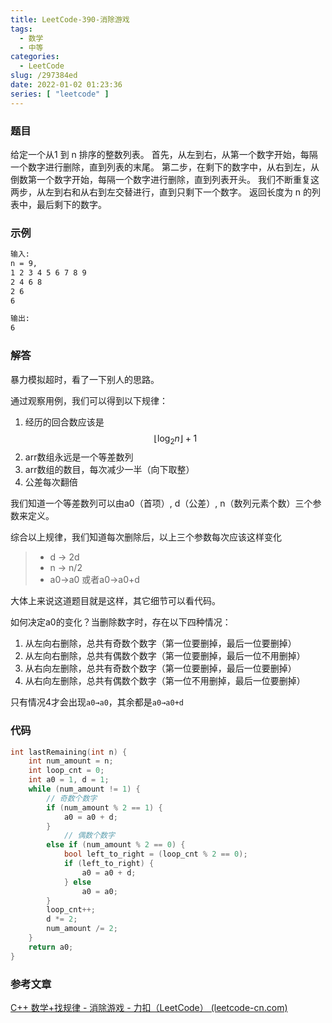 ```yaml
---
title: LeetCode-390-消除游戏
tags:
  - 数学
  - 中等
categories:
  - LeetCode
slug: /297384ed
date: 2022-01-02 01:23:36
series: [ "leetcode" ] 
---
```


### 题目

给定一个从1 到 n 排序的整数列表。
首先，从左到右，从第一个数字开始，每隔一个数字进行删除，直到列表的末尾。
第二步，在剩下的数字中，从右到左，从倒数第一个数字开始，每隔一个数字进行删除，直到列表开头。
我们不断重复这两步，从左到右和从右到左交替进行，直到只剩下一个数字。
返回长度为 n 的列表中，最后剩下的数字。

<!--more-->

### 示例

```tex
输入:
n = 9,
1 2 3 4 5 6 7 8 9
2 4 6 8
2 6
6

输出:
6
```

### 解答

暴力模拟超时，看了一下别人的思路。

通过观察用例，我们可以得到以下规律：

1. 经历的回合数应该是 $$\lfloor \log_2n \rfloor + 1$$
2. arr数组永远是一个等差数列
3. arr数组的数目，每次减少一半（向下取整）
4. 公差每次翻倍

我们知道一个等差数列可以由a0（首项）, d（公差）, n（数列元素个数）三个参数来定义。

综合以上规律，我们知道每次删除后，以上三个参数每次应该这样变化

> - d → 2d
> - n → n/2
> - a0→a0 或者a0→a0+d

大体上来说这道题目就是这样，其它细节可以看代码。

如何决定a0的变化？当删除数字时，存在以下四种情况：

1. 从左向右删除，总共有奇数个数字（第一位要删掉，最后一位要删掉）
2. 从左向右删除，总共有偶数个数字（第一位要删掉，最后一位不用删掉）
3. 从右向左删除，总共有奇数个数字（第一位要删掉，最后一位要删掉）
4. 从右向左删除，总共有偶数个数字（第一位不用删掉，最后一位要删掉）

只有情况4才会出现`a0→a0`，其余都是`a0→a0+d`

### 代码

```c++
int lastRemaining(int n) {
    int num_amount = n;
    int loop_cnt = 0;
    int a0 = 1, d = 1;
    while (num_amount != 1) {
        // 奇数个数字
        if (num_amount % 2 == 1) {
            a0 = a0 + d;
        }
            // 偶数个数字
        else if (num_amount % 2 == 0) {
            bool left_to_right = (loop_cnt % 2 == 0);
            if (left_to_right) {
                a0 = a0 + d;
            } else
                a0 = a0;
        }
        loop_cnt++;
        d *= 2;
        num_amount /= 2;
    }
    return a0;
}
```

### 参考文章

[C++ 数学+找规律 - 消除游戏 - 力扣（LeetCode） (leetcode-cn.com)](https://leetcode-cn.com/problems/elimination-game/solution/c-shu-xue-by-qian2-60yk/)
